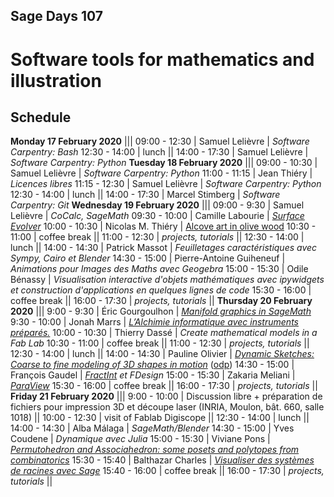 

## Sage Days 107


# Software tools for mathematics and illustration


## Schedule
 **Monday 17 February 2020** |||
 09:00 - 12:30  |  Samuel Lelièvre  |  _Software Carpentry: Bash_ 
 12:30 - 14:00  |  lunch ||
 14:00 - 17:30  |  Samuel Lelièvre  |  _Software Carpentry: Python_ 
 **Tuesday 18 February 2020** |||
 09:00 - 10:30  |  Samuel Lelièvre  |  _Software Carpentry: Python_ 
 11:00 - 11:15  |  Jean Thiéry      |  _Licences libres_ 
 11:15 - 12:30  |  Samuel Lelièvre  |  _Software Carpentry: Python_ 
 12:30 - 14:00  |  lunch ||
 14:00 - 17:30  |  Marcel Stimberg  |  _Software Carpentry: Git_ 
 **Wednesday 19 February 2020** |||
 09:00 - 9:30  |  Samuel Lelièvre  |  _CoCalc, SageMath_ 
 09:30 - 10:00  |  Camille Labourie  |  _<a class="https" href="https://github.com/camillelab/evolver/blob/master/README.adoc">Surface Evolver</a>_ 
 10:00 - 10:30  |  Nicolas M. Thiéry   |  <a class="https" href="https://nbviewer.jupyter.org/github/nthiery/shared-sage-notebooks/blob/master/2020-02-19-AlcoveArt.ipynb">Alcove art in olive wood</a> 
 10:30 - 11:00  |  coffee break ||
 11:00 - 12:30  |  _projects, tutorials_ ||
 12:30 - 14:00  |  lunch ||
 14:00 - 14:30  |  Patrick Massot  |  _Feuilletages caractéristiques avec Sympy, Cairo et Blender_ 
 14:30 - 15:00  |  Pierre-Antoine Guiheneuf  |  _Animations pour Images des Maths avec Geogebra_ 
 15:00 - 15:30  |  Odile Bénassy  |  _Visualisation interactive d'objets mathématiques avec ipywidgets et construction d'applications en quelques lignes de code_ 
 15:30 - 16:00  |  coffee break ||
 16:00 - 17:30  |  _projects, tutorials_ ||
 **Thursday 20 February 2020** |||
 9:00 - 9:30  |  Éric Gourgoulhon  |  _<a class="https" href="https://nbviewer.jupyter.org/github/sagemanifolds/SageManifolds/blob/master/Notebooks/SM_plot_tutorial.ipynb">Manifold graphics in SageMath</a>_ 
 9:30 - 10:00  |  Jonah Marrs  |  _<a class="https" href="https://www.instructables.com/id/Clickspace/">L’Alchimie informatique avec instruments préparés.</a>_ 
 10:00 - 10:30  |  Thierry Dassé  |  _Create mathematical models in a Fab Lab_ 
 10:30 - 11:00  |  coffee break ||
 11:00 - 12:30  |  _projects, tutorials_ ||
 12:30 - 14:00  |  lunch ||
 14:00 - 14:30  |  Pauline Olivier  |  _<a class="https" href="https://cocalc.com/share/0175ee0bf5d0f1faf950587fe65f404271c07f6b/Presentations/Pauline_Olivier.pdf?viewer=share">Dynamic Sketches: Coarse to fine modeling of 3D shapes in motion</a>_ (<a class="https" href="https://cocalc.com/share/c9563b3e910c436b746652941ef9a647b8cc26f4/Presentations/Pauline_Olivier.odp?viewer=share">odp</a>) 
 14:30 - 15:00  |  François Gaudel   |  _<a class="https" href="https://fractint.org/">FractInt</a> et FDesign_ 
 15:00 - 15:30  |  Zakaria Meliani  |  _<a class="https" href="https://cocalc.com/share/9e6633bc8f10532a8aff79e3528768f2732c439e/Presentations/Paraview_use_Sage2020.pdf?viewer=share">ParaView</a>_ 
 15:30 - 16:00  |  coffee break ||
 16:00 - 17:30  |  _projects, tutorials_ ||
 **Friday 21 February 2020** |||
 9:00 - 10:00  |  Discussion libre + préparation de fichiers pour impression 3D et découpe laser (INRIA, Moulon, bât. 660, salle 1018) ||
 10:00 - 12:30  |  visit of Fablab Digiscope ||
 12:30 - 14:00  |  lunch ||
 14:00 - 14:30  |  Alba Málaga  |  _SageMath/Blender_ 
 14:30 - 15:00  |  Yves Coudene  |  _Dynamique avec Julia_ 
 15:00 - 15:30  |  Viviane Pons  |  _<a class="https" href="https://cocalc.com/share/52f5e9ea0d6dfc3c16de6208bb49bd21c9199e1a/PresentationSageDays.ipynb?viewer=share">Permutohedron and Associahedron: some posets and polytopes from combinatorics</a>_ 
 15:30 - 15:40  |  Balthazar Charles  |  _<a class="https" href="https://cocalc.com/share/55c06cdb9f805584210f5073b3496fb55e1b071c/Presentations/Balthazar_Charles.ipynb?viewer=share">Visualiser des systèmes de racines avec Sage</a>_ 
 15:40 - 16:00  |  coffee break ||
 16:00 - 17:30  |  _projects, tutorials_ ||

